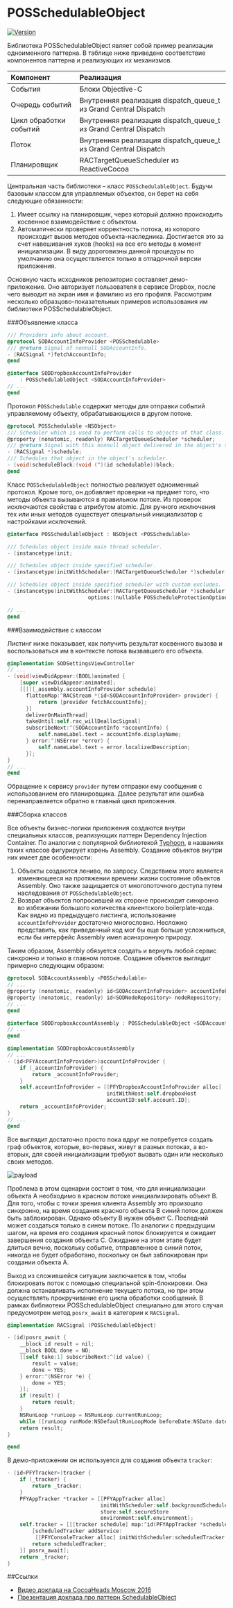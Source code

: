 POSSchedulableObject
====================
[![Version](http://img.shields.io/cocoapods/v/POSSchedulableObject.svg)](http://cocoapods.org/?q=POSSchedulableObject)

Библиотека POSSchedulableObject являет собой пример реализации одноименного паттерна.
В таблице ниже приведено соответствие компонентов паттерна и реализующих их механизмов.

| Компонент              | Реализация                                                       |
| :--------------------- |:-----------------------------------------------------------------|
| События                | Блоки Objective-C                                                |
| Очередь событий        | Внутренняя реализация dispatch_queue_t из Grand Central Dispatch |
| Цикл обработки событий | Внутренняя реализация dispatch_queue_t из Grand Central Dispatch |
| Поток                  | Внутренняя реализация dispatch_queue_t из Grand Central Dispatch |
| Планировщик            | RACTargetQueueScheduler из ReactiveCocoa                         |

Центральная часть библиотеки – класс `POSSchedulableObject`. Будучи базовым классом для управляемых
объектов, он берет на себя следующие обязанности:

1. Имеет ссылку на планировщик, через который должно происходить косвенное взаимодействие с объектом.
2. Автоматически проверяет корректность потока, из которого происходит вызов методов объекта-наследника.
Достигается это за счет навешивания хуков (hooks) на все его методы в момент инициализации. В виду
дороговизны данной процедуры по умолчанию она осуществляется только в отладочной версии приложения.


Основную часть исходников репозитория составляет демо-приложение. Оно авторизует пользователя в сервисе
Dropbox, после чего выводит на экран имя и фамилию из его профиля. Рассмотрим несколько образцово-показательных
примеров использования им библиотеки POSSchedulableObject.

###Объявление класса

```objective-c
/// Providers info about account.
@protocol SODAccountInfoProvider <POSSchedulable>
/// @return Signal of nonnull SODAccountInfo.
- (RACSignal *)fetchAccountInfo;
@end

@interface SODDropboxAccountInfoProvider
    : POSSchedulableObject <SODAccountInfoProvider>
// ...
@end
```

Протокол `POSSchedulable` содержит методы для отправки событий управляемому объекту, обрабатывающихся
в другом потоке.

```objective-c
@protocol POSSchedulable <NSObject>
/// Scheduler which is used to perform calls to objects of that class.
@property (nonatomic, readonly) RACTargetQueueScheduler *scheduler;
/// @return Signal with this nonnull object delivered in the object's scheduler.
- (RACSignal *)schedule;
/// Schedules that object in the object's scheduler.
- (void)scheduleBlock:(void (^)(id schedulable))block;
@end
```

Класс `POSSchedulableObject` полностью реализует одноименный протокол. Кроме того, он добавляет проверки
на предмет того, что методы объекта вызываются в правильном потоке. Из проверок исключаются свойства с
атрибутом atomic. Для ручного исключения тех или иных методов существует специальный инициализатор с
настройками исключений.

```objective-c
@interface POSSchedulableObject : NSObject <POSSchedulable>

/// Schedules object inside main thread scheduler.
- (instancetype)init;

/// Schedules object inside specified scheduler.
- (instancetype)initWithScheduler:(RACTargetQueueScheduler *)scheduler;

/// Schedules object inside specified scheduler with custom excludes.
- (instancetype)initWithScheduler:(RACTargetQueueScheduler *)scheduler
                          options:(nullable POSScheduleProtectionOptions *)options;

// ...
@end
```

###Взаимодействие с классом

Листинг ниже показывает, как получить результат косвенного вызова и воспользоваться им в контексте потока
вызвавшего его объекта.

```objective-c
@implementation SODSettingsViewController
// ...
- (void)viewDidAppear:(BOOL)animated {
    [super viewDidAppear:animated];
    [[[[[_assembly.accountInfoProvider schedule]
      flattenMap:^RACStream *(id<SODAccountInfoProvider> provider) {
          return [provider fetchAccountInfo];
      }]
      deliverOnMainThread]
      takeUntil:self.rac_willDeallocSignal]
      subscribeNext:^(SODAccountInfo *accountInfo) {
          self.nameLabel.text = accountInfo.displayName;
      } error:^(NSError *error) {
          self.nameLabel.text = error.localizedDescription;
      }];
}
// ...
@end
```

Обращение к сервису `provider` путем отправки ему сообщения с использованием его планировщика. Далее результат
или ошибка перенаправляется обратно в главный цикл приложения.

###Сборка классов

Все объекты бизнес-логики приложения создаются внутри специальных классов, реализующих паттерн Dependency
Injection Container. По аналогии с популярной библиотекой <a href="https://github.com/appsquickly/Typhoon">Typhoon</a>,
в названиях таких классов фигурирует корень Assembly. Создание объектов внутри них имеет две особенности:

1. Объекты создаются лениво, по запросу. Следствием этого является изменяющееся на протяжении времени жизни
состояние объектов Assembly. Оно также защищается от многопоточного доступа путем наследования от
`POSSchedulableObject`.
2. Возврат объектов попросившей их стороне происходит синхронно во избежании большого количества клиентского
boilerplate-кода. Как видно из предыдущего листинга, использование `accountInfoProvider` достаточно
многословно. Несложно представить, как приведенный код мог бы еще больше усложниться, если бы интерфейс
Assembly имел асинхронную природу.

Таким образом, Assembly обязуется создать и вернуть любой сервис синхронно и только в главном потоке.
Создание объектов выглядит примерно следующим образом:

```objective-c
@protocol SODAccountAssembly <POSSchedulable>
// ...
@property (nonatomic, readonly) id<SODAccountInfoProvider> accountInfoProvider;
@property (nonatomic, readonly) id<SODNodeRepository> nodeRepository;
// ...
@end

@interface SODDropboxAccountAssembly : POSSchedulableObject <SODAccountAssembly>
// ...
@end

@implementation SODDropboxAccountAssembly
// ...
- (id<PFYAccountInfoProvider>)accountInfoProvider {
    if (_accountInfoProvider) {
        return _accountInfoProvider;
    }
    self.accountInfoProvider = [[PFYDropboxAccountInfoProvider alloc]
                                initWithHost:self.dropboxHost
                                accountID:self.account.ID];
    return _accountInfoProvider;
}
// ...
@end
```

Все выглядит достаточно просто пока вдруг не потребуется создать граф объектов, которые, во-первых, живут
в разных потоках, а во-вторых, для своей инициализации требуют вызвать один или несколько своих методов.

![payload](https://raw.github.com/pavelosipov/POSSchedulableObject/master/.images/dependency_cycle.jpg)

Проблема в этом сценарии состоит в том, что для инициализации объекта A необходимо в красном потоке
инициализировать объект B. Для того, чтобы с точки зрения клиента Assembly это произошло синхронно, на время
создания красного объекта B синий поток должен быть заблокирован. Однако объекту B нужен объект C. Последний
может создаться только в синем потоке. По аналогии с предыдущим шагом, на время его создания красный поток
блокируется и ожидает завершения создания объекта C. Ожидание на этом этапе будет длиться вечно, поскольку
событие, отправленное в синий поток, никогда не будет обработано, поскольку он был заблокирован при создании
объекта A.

Выход из сложившейся ситуации заключается в том, чтобы блокировать поток с помощью специальной spin-блокировки.
Она должна останавливать исполнение текущего потока, но при этом осуществлять прокручивание его цикла обработки
сообщений. В рамках библиотеки POSSchedulableObject специально для этого случая предусмотрен метод `posrx_await`
в категории к `RACSignal`.

```objective-c
@implementation RACSignal (POSSchedulableObject)

- (id)posrx_await {
    __block id result = nil;
    __block BOOL done = NO;
    [[self take:1] subscribeNext:^(id value) {
        result = value;
        done = YES;
    } error:^(NSError *e) {
        done = YES;
    }];
    if (result) {
        return result;
    }
    NSRunLoop *runLoop = NSRunLoop.currentRunLoop;
    while ([runLoop runMode:NSDefaultRunLoopMode beforeDate:NSDate.date] && !done) {}
    return result;
}

@end
```

В демо-приложении он используется для создания объекта `tracker`:

```objective-c
- (id<PFYTracker>)tracker {
    if (_tracker) {
        return _tracker;
    }
    PFYAppTracker *tracker = [[PFYAppTracker alloc]
                              initWithScheduler:self.backgroundScheduler
                              store:self.secureStore
                              environment:self.environment];
    self.tracker = [[[tracker schedule] map:^id(PFYAppTracker *scheduledTracker) {
        [scheduledTracker addService:
         [[PFYConsoleTracker alloc] initWithScheduler:scheduledTracker.scheduler]];
        return scheduledTracker;
    }] posrx_await];
    return _tracker;
}
```

##Ссылки
* [Видео доклада на CocoaHeads Moscow 2016](https://www.youtube.com/watch?v=XH667U8uzuE)
* [Презентация доклада про паттерн SchedulableObject](http://bit.ly/schedulable_object_pptx)

